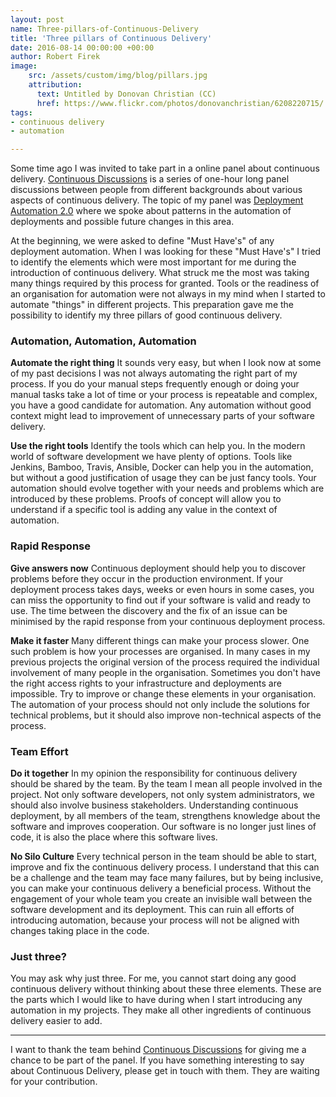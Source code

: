 ```yaml
---
layout: post
name: Three-pillars-of-Continuous-Delivery
title: 'Three pillars of Continuous Delivery'
date: 2016-08-14 00:00:00 +00:00
author: Robert Firek
image:
    src: /assets/custom/img/blog/pillars.jpg
    attribution:
      text: Untitled by Donovan Christian (CC)
      href: https://www.flickr.com/photos/donovanchristian/6208220715/
tags:
- continuous delivery
- automation

---
```


Some time ago I was invited to take part in a online panel about continuous delivery. [Continuous Discussions](http://electric-cloud.com/lp/continuous-discussions/) is a series of one-hour long panel discussions between people from different backgrounds about various aspects of continuous delivery. The topic of my panel was [Deployment Automation 2.0](http://electric-cloud.com/blog/2016/07/continuous-discussions-c9d9-podcast-episode-46-deployment-automation-2-0/) where we spoke about patterns in the automation of deployments and possible future changes in this area.

At the beginning, we were asked to define "Must Have's" of any deployment automation. When I was looking for these "Must Have's" I tried to identify the elements which were most important for me during the introduction of continuous delivery. What struck me the most was taking many things required by this process for granted. Tools or the readiness of an organisation for automation were not always in my mind when I started to automate "things" in different projects. This preparation gave me the possibility to identify my three pillars of good continuous delivery.

### Automation, Automation, Automation

**Automate the right thing** It sounds very easy, but when I look now at some of my past decisions I was not always automating the right part of my process. If you do your manual steps frequently enough or doing your manual tasks take a lot of time or your process is repeatable and complex, you have a good candidate for automation. Any automation without good context might lead to improvement of unnecessary parts of your software delivery.

**Use the right tools** Identify the tools which can help you. In the modern world of software development we have plenty of options. Tools like Jenkins, Bamboo, Travis, Ansible, Docker can help you in the automation, but without a good justification of usage they can be just fancy tools. Your automation should evolve together with your needs and problems which are introduced by these problems. Proofs of concept will allow you to understand if a specific tool is adding any value in the context of automation.

### Rapid Response

**Give answers now** Continuous deployment should help you to discover problems before they occur in the production environment. If your deployment process takes days, weeks or even hours in some cases, you can miss the opportunity to find out if your software is valid and ready to use. The time between the discovery and the fix of an issue can be minimised by the rapid response from your continuous deployment process.

**Make it faster**  Many different things can make your process slower. One such problem is how your processes are organised. In many cases in my previous projects the original version of the process required the individual involvement of many people in the organisation. Sometimes you don't have the right access rights to your infrastructure and deployments are impossible. Try to improve or change these elements in your organisation. The automation of your process should not only include the solutions for technical problems, but it should also improve non-technical aspects of the process.

### Team Effort

**Do it together** In my opinion the responsibility for continuous delivery should be shared by the team. By the team I mean all people involved in the project. Not only software developers, not only system administrators, we should also involve business stakeholders. Understanding continuous deployment, by all members of the team, strengthens knowledge about the software and improves cooperation. Our software is no longer just lines of code, it is also the place where this software lives.

**No Silo Culture** Every technical person in the team should be able to start, improve and fix the continuous delivery process. I understand that this can be a challenge and the team may face many failures, but by being inclusive, you can make your continuous delivery a beneficial process. Without the engagement of your whole team you create an invisible wall between the software development and its deployment. This can ruin all efforts of introducing automation, because your process will not be aligned with changes taking place in the code.

### Just three?

You may ask why just three. For me, you cannot start doing any good continuous delivery without thinking about these three elements. These are the parts which I would like to have during when I start introducing any automation in my projects. They make all other ingredients of continuous delivery easier to add.

-------------

I want to thank the team behind [Continuous Discussions](http://electric-cloud.com/lp/continuous-discussions/) for giving me a chance to be part of the panel. If you have something interesting to say about Continuous Delivery, please get in touch with them. They are waiting for your contribution.
